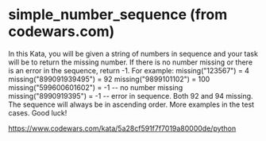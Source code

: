 # simple_number_sequence (from codewars.com)
In this Kata, you will be given a string of numbers in sequence and your task will be to return the missing number. If there is no number missing or there is an error in the sequence, return -1.  For example:  missing("123567") = 4  missing("899091939495") = 92 missing("9899101102") = 100 missing("599600601602") = -1 -- no number missing missing("8990919395") = -1 -- error in sequence. Both 92 and 94 missing. The sequence will always be in ascending order.  More examples in the test cases.  Good luck!

https://www.codewars.com/kata/5a28cf591f7f7019a80000de/python
